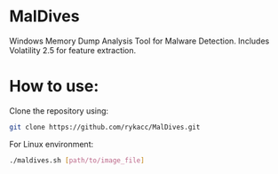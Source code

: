 # MalDives

Windows Memory Dump Analysis Tool for Malware Detection. Includes Volatility 2.5 for feature extraction.

# How to use:

Clone the repository using:
  ```sh
git clone https://github.com/rykacc/MalDives.git
  ```
For Linux environment:
  ```sh
./maldives.sh [path/to/image_file]
  ```
